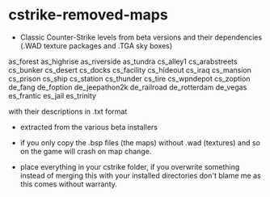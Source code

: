 # cstrike-removed-maps

- Classic Counter-Strike levels from beta versions and their dependencies (.WAD texture packages and .TGA sky boxes)

as_forest
as_highrise
as_riverside
as_tundra
cs_alley1
cs_arabstreets
cs_bunker
cs_desert
cs_docks
cs_facility
cs_hideout
cs_iraq
cs_mansion
cs_prison
cs_ship
cs_station
cs_thunder
cs_tire
cs_wpndepot
cs_zoption
de_fang
de_foption
de_jeepathon2k
de_railroad
de_rotterdam
de_vegas
es_frantic
es_jail
es_trinity

with their descriptions in .txt format

- extracted from the various beta installers

- if you only copy the .bsp files (the maps) without .wad (textures) and so on the game will crash on map change.

- place everything in your cstrike folder, if you overwrite something instead of merging this with your installed directories don't blame me as this comes without warranty.
